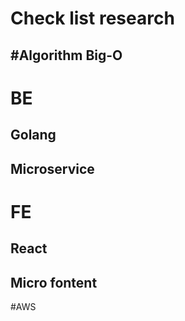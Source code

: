 # Check list research

#Algorithm Big-O
---

# BE
## Golang
## Microservice

# FE
## React
## Micro fontent

#AWS
